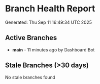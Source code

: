 # Branch Health Report
Generated: Thu Sep 11 16:49:34 UTC 2025

## Active Branches
- **main** - 11 minutes ago by Dashboard Bot

## Stale Branches (>30 days)
No stale branches found
